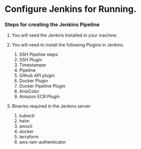 # Configure Jenkins for Running.

### Steps for creating the Jenkins Pipeline

1. You will need the Jenkins Installed in your machine.
2. You will need to install the following Plugins in Jenkins.
   1. SSH Pipeline steps
   2. SSH Plugin
   3. Timestamper
   4. Pipeline
   5. Github API plugin
   6. Docker Plugin
   7. Docker Pipeline Plugin
   8. AnsiColor
   9. Amazon ECR Plugin

3. Binaries required in the Jenkins server
    1. kubectl
    2. helm
    3. awscli
    4. docker
    5. terraform
    6. aws-iam-authenticator